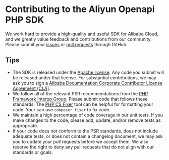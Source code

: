# Contributing to the Aliyun Openapi PHP SDK

We work hard to provide a high-quality and useful SDK for Alibaba Cloud, and
we greatly value feedback and contributions from our community. Please submit
your [issues][issues] or [pull requests][pull-requests] through GitHub.

## Tips

- The SDK is released under the [Apache license][license]. Any code you submit
   will be released under that license. For substantial contributions, we may
   ask you to sign a [Alibaba Documentation Corporate Contributor License 
   Agreement (CLA)][cla].
- We follow all of the relevant PSR recommendations from the [PHP Framework
   Interop Group][php-fig]. Please submit code that follows these standards.
   The [PHP CS Fixer][cs-fixer] tool can be helpful for formatting your code.
   Your can use `composer fixer` to fix code.
- We maintain a high percentage of code coverage in our unit tests. If you make
   changes to the code, please add, update, and/or remove tests as appropriate.
- If your code does not conform to the PSR standards, does not include adequate
   tests, or does not contain a changelog document, we may ask you to update
   your pull requests before we accept them. We also reserve the right to deny
   any pull requests that do not align with our standards or goals.


[issues]: https://github.com/aliyun/aliyun-openapi-php-sdk/issues
[pull-requests]: https://github.com/aliyun/aliyun-openapi-php-sdk/pulls
[license]: http://www.apache.org/licenses/LICENSE-2.0
[cla]: https://alibaba-cla-2018.oss-cn-beijing.aliyuncs.com/Alibaba_Documentation_Open_Source_Corporate_CLA.pdf
[php-fig]: http://php-fig.org
[cs-fixer]: http://cs.sensiolabs.org/
[docs-readme]: https://github.com/aliyun/aliyun-openapi-php-sdk/blob/master/README.md
